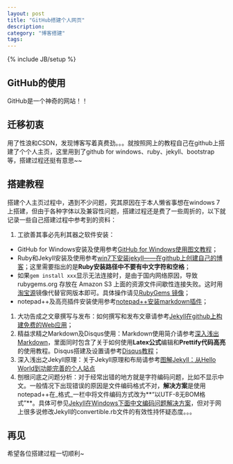 ```yaml
---
layout: post
title: "GitHub搭建个人网页"
description: 
category: "博客搭建"
tags: 
---
```

{% include JB/setup %}

## GitHub的使用

GitHub是一个神奇的网站！！

## 迁移初衷

用了性浪和CSDN，发现博客写着真费劲。。。就按照网上的教程自己在github上搭建了个个人主页，这里用到了github for windows、ruby、jekyll、bootstrap等，搭建过程还挺有意思~~

## 搭建教程
搭建个人主页过程中，遇到不少问题，究其原因在于本人懒省事想在windows 7上搭建，但由于各种字体以及兼容性问题，搭建过程还是费了一些周折的，以下就记录一些自己搭建过程中参考到的资料：

1. 工欲善其事必先利其器之软件安装：
- GitHub for Windows安装及使用参考[GitHub for Windows使用图文教程](http://blog.sina.com.cn/s/blog_53ab41fd0101b428.html)；
- Ruby和Jekyll安装及使用参考[win7下安装jekyll——在github上创建自己的博客](http://blog.csdn.net/hutaoer06051/article/details/8574010)；这里需要指出的是**Ruby安装路径中不要有中文字符和空格**；
- 如果`gem install xxx`显示无法连接时，是由于国内网络原因，导致 rubygems.org 存放在 Amazon S3 上面的资源文件间歇性连接失败。这时用[淘宝源](https://ruby.taobao.org/)镜像代替官网版本即可。具体操作请见[RubyGems 镜像](https://ruby.taobao.org/)；
- notepad++及高亮插件安装使用参考[notepad++安装markdown插件](http://blog.csdn.net/myweishanli/article/details/41311701)；
1. 大功告成之文章撰写与发布：如何撰写和发布文章请参考[Jekyll在github上构建免费的Web应用](http://blog.fens.me/jekyll-bootstarp-github/)；
1. 精益求精之Markdown及Disqus使用：Markdown使用简介请参考[深入浅出Markdown](http://drafly.github.io/%E5%8D%9A%E5%AE%A2%E6%90%AD%E5%BB%BA/2014/12/15/markdown/)，里面同时包含了关于如何使用**Latex公式**编辑和**Prettify代码高亮**的使用教程。Disqus搭建及设置请参考[Disqus教程](http://drafly.github.io/%E5%8D%9A%E5%AE%A2%E6%90%AD%E5%BB%BA/2014/12/15/disqus/)；
1. 深入浅出之Jekyll原理：关于Jekyll原理和布局请参考[图解Jekyll：从Hello World到功能完善的个人站点](https://www.google.com.hk/url?sa=t&rct=j&q=&esrc=s&source=web&cd=1&ved=0CBsQFjAA&url=http%3a%2f%2fjowai%2einfo%2fjekyll-graphic-from-hello-world-to-a-fully-functioning-personal-site&ei=S82PVO-CMIvk8gXooYLIBA&usg=AFQjCNGzy3AclPZ3CvLTPNj1fHA5QEgOcg&bvm=bv.82001339,d.dGY&cad=rjt)
1. 刨根问底之问题分析：对于经常出错的地方就是字符编码问题，比如不显示中文。一般情况下出现错误的原因是文件编码格式不对，**解决方案**是使用notepad++在_格式_一栏中将文件编码方式改为**“以UTF-8无BOM格式”**。具体可参见[Jekyll在Windows下面中文编码问题解决方案](http://www.cnblogs.com/aleda/articles/Jekyll-in-Windows-following-Chinese-encoding-problem-solutions.html)，但对于网上很多说修改Jekyll的convertible.rb文件的有效性持怀疑态度。。。

## 再见

希望各位搭建过程一切顺利~